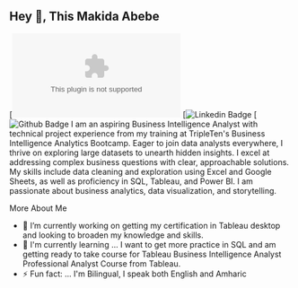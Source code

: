 ## Hey 👋, This Makida Abebe
[![Gmail Badge](makidabebe@gmail.com)
[![Linkedin Badge](linkedin.com/in/makida-abebe)
[![Github Badge](https://github.com/makida-abebe)
I am an aspiring Business Intelligence Analyst with technical project experience from my training at TripleTen's Business Intelligence Analytics Bootcamp. Eager to join data analysts everywhere, I thrive on exploring large datasets to unearth hidden insights. I excel at addressing complex business questions with clear, approachable solutions. My skills include data cleaning and exploration using Excel and Google Sheets, as well as proficiency in SQL, Tableau, and Power BI. I am passionate about business analytics, data visualization, and storytelling.

More About Me

- 🔭 I’m currently working on getting my certification in Tableau desktop and looking to broaden my knowledge and skills.
- 🌱 I'm currently learning ... I want to get more practice in SQL and am getting ready to take course for Tableau Business Intelligence Analyst Professional Analyst Course from Tableau.
- ⚡ Fun fact: ... I'm Bilingual, I speak both English and Amharic

